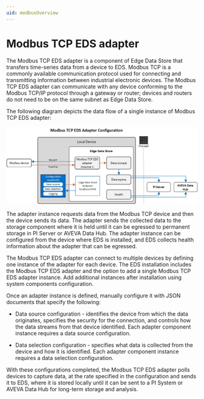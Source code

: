 ```yaml
---
uid: modbusOverview
---
```


# Modbus TCP EDS adapter

The Modbus TCP EDS adapter is a component of Edge Data Store that transfers time-series data from a device to EDS. Modbus TCP is a commonly available communication protocol used for connecting and transmitting information between industrial electronic devices. The Modbus TCP EDS adapter can communicate with any device conforming to the Modbus TCP/IP protocol through a gateway or router; devices and routers do not need to be on the same subnet as Edge Data Store.

The following diagram depicts the data flow of a single instance of Modbus TCP EDS adapter:

![Modbus TCP EDS](../images/ModbusTCP.jpg "Modbus TCP EDS")

The adapter instance requests data from the Modbus TCP device and then the device sends its data. The adapter sends the collected data to the storage component where it is held until it can be egressed to permanent storage in PI Server or AVEVA Data Hub. The adapter instance can be configured from the device where EDS is installed, and EDS collects health information about the adapter that can be egressed.

The Modbus TCP EDS adapter can connect to multiple devices by defining one instance of the adapter for each device. The EDS installation includes the Modbus TCP EDS adapter and the option to add a single Modbus TCP EDS adapter instance. Add additional instances after installation using system components configuration.

Once an adapter instance is defined, manually configure it with JSON documents that specify the following:

  - Data source configuration - identifies the device from which the data originates, specifies the security for the connection, and controls how the data streams from that device identified. Each adapter component instance requires a data source configuration.
  
  - Data selection configuration - specifies what data is collected from the device and how it is identified. Each adapter component instance requires a data selection configuration.
  
With these configurations completed, the Modbus TCP EDS adapter polls devices to capture data, at the rate specified in the configuration and sends it to EDS, where it is stored locally until it can be sent to a PI System or AVEVA Data Hub for long-term storage and analysis.
